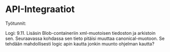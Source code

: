 # API-Integraatiot


Työtunnit:







Logi:
9.11. Lisäsin Blob-containeriin xml-muotoisen tiedoston ja arkistoin sen. Seuraavassa kohdassa sen tieto pitäisi muuttaa canonical-muotoon. 
Se tehdään mahdollisesti logic apin kautta jonkin muunto ohjelman kautta?




